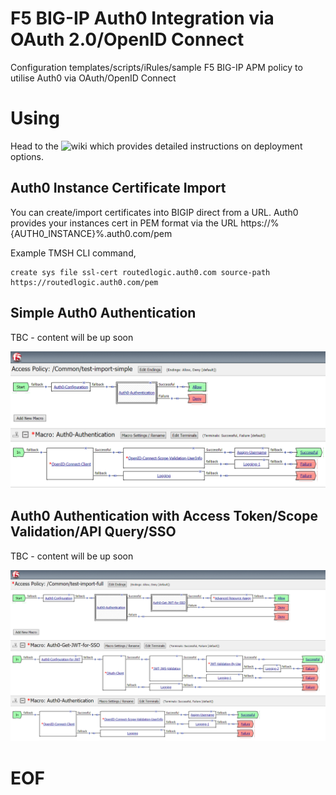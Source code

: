 # F5 BIG-IP Auth0 Integration via OAuth 2.0/OpenID Connect

Configuration templates/scripts/iRules/sample F5 BIG-IP APM policy to utilise Auth0 via OAuth/OpenID Connect

# Using

Head to the ![wiki](https://github.com/colin-stubbs/f5-bigip-auth0-integration/wiki) which provides detailed instructions on deployment options.

## Auth0 Instance Certificate Import

You can create/import certificates into BIGIP direct from a URL. Auth0 provides your instances cert in PEM format via the URL https://%{AUTH0_INSTANCE}%.auth0.com/pem

Example TMSH CLI command,
```
create sys file ssl-cert routedlogic.auth0.com source-path https://routedlogic.auth0.com/pem
```

## Simple Auth0 Authentication

TBC - content will be up soon

![Simple Policy Flow](https://github.com/colin-stubbs/f5-bigip-auth0-integration/blob/master/screenshots/Auth0-Integration-Simple-Template_Flow.png "Simple Policy Flow")

## Auth0 Authentication with Access Token/Scope Validation/API Query/SSO

TBC - content will be up soon

![Full Policy Flow](https://github.com/colin-stubbs/f5-bigip-auth0-integration/blob/master/screenshots/Auth0-Integration-Full-Template_Flow.png "Full Policy Flow")

# EOF
